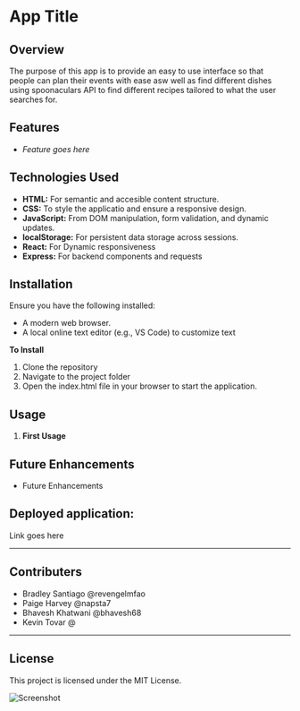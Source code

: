 # **App Title**


## **Overview**

The purpose of this app is to provide an easy to use interface so that people can plan their events with ease asw well as find different dishes using spoonaculars API to find different recipes tailored to what the user searches for.
## **Features**
* *Feature goes here*


## **Technologies Used**
* **HTML:**  For semantic and accesible content structure.
* **CSS:** To style the applicatio and ensure a responsive design.
* **JavaScript:** From DOM manipulation, form validation, and dynamic updates.
* **localStorage:** For persistent data storage across sessions.
* **React:** For Dynamic responsiveness
* **Express:** For backend components and requests

## **Installation**
Ensure you have the following installed:
* A modern web browser.
* A local online text editor (e.g., VS Code) to customize text
  
**To Install**
  1. Clone the repository
  2. Navigate to the project folder
  3. Open the index.html file in your browser to start the application.
 
  ## **Usage**
  1. **First Usage**
     

## **Future Enhancements**
* Future Enhancements


## Deployed application: 
Link goes here

---
## **Contributers**
* Bradley Santiago @revengelmfao
* Paige Harvey @napsta7
* Bhavesh Khatwani @bhavesh68
* Kevin Tovar @

---
  ## **License**
  This project is licensed under the MIT License. 

![Screenshot](https://github.com/)


